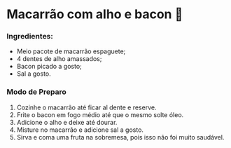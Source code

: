 # Macarrão com alho e bacon :ramen:



### Ingredientes:

- Meio pacote de macarrão espaguete;
- 4 dentes de alho amassados;
- Bacon picado a gosto;
- Sal a gosto.



### Modo de Preparo

1. Cozinhe o macarrão até ficar al dente e reserve.
2. Frite o bacon em fogo médio até que o mesmo solte óleo.
3. Adicione o alho e deixe até dourar.
4. Misture no macarrão e adicione sal a gosto.
5. Sirva e coma uma fruta na sobremesa, pois isso não foi muito saudável.

